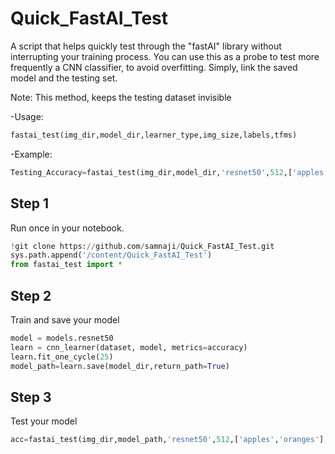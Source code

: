 # Quick_FastAI_Test
A script that helps quickly test through the "fastAI" library without interrupting your training process. 
You can use this as a probe to test more frequently a CNN classifier, to avoid overfitting. Simply, link the saved model and the testing set.

Note: This method, keeps the testing dataset invisible 

-Usage:
```python
fastai_test(img_dir,model_dir,learner_type,img_size,labels,tfms) 
```
-Example:
```python
Testing_Accuracy=fastai_test(img_dir,model_dir,'resnet50',512,['apples','oranges'],None) 
```
## Step 1
Run once in your notebook.
```python
!git clone https://github.com/samnaji/Quick_FastAI_Test.git
sys.path.append('/content/Quick_FastAI_Test')
from fastai_test import *
```

## Step 2
Train and save your model
```python
model = models.resnet50
learn = cnn_learner(dataset, model, metrics=accuracy)
learn.fit_one_cycle(25)
model_path=learn.save(model_dir,return_path=True)
```
## Step 3
Test your model
```python
acc=fastai_test(img_dir,model_path,'resnet50',512,['apples','oranges'],tfms)
```
